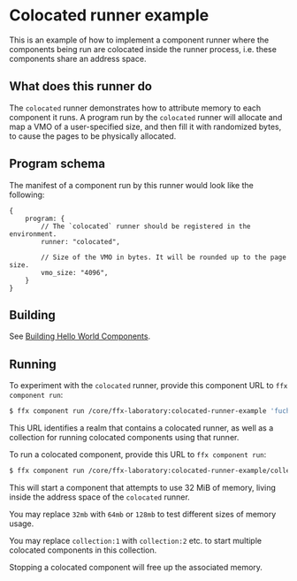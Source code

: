 # Colocated runner example

This is an example of how to implement a component runner where the components
being run are colocated inside the runner process, i.e. these components share
an address space.

## What does this runner do

The `colocated` runner demonstrates how to attribute memory to each component
it runs. A program run by the `colocated` runner will allocate and map a VMO of
a user-specified size, and then fill it with randomized bytes, to cause the
pages to be physically allocated.

## Program schema

The manifest of a component run by this runner would look like the following:

```json5
{
    program: {
        // The `colocated` runner should be registered in the environment.
        runner: "colocated",

        // Size of the VMO in bytes. It will be rounded up to the page size.
        vmo_size: "4096",
    }
}
```

## Building

See [Building Hello World Components](/examples/hello_world/README.md#building).

## Running

To experiment with the `colocated` runner, provide this component
URL to `ffx component run`:

```bash
$ ffx component run /core/ffx-laboratory:colocated-runner-example 'fuchsia-pkg://fuchsia.com/colocated-runner-example#meta/colocated-runner-example.cm'
```

This URL identifies a realm that contains a colocated runner, as well as a
collection for running colocated components using that runner.

To run a colocated component, provide this URL to `ffx component run`:

```bash
$ ffx component run /core/ffx-laboratory:colocated-runner-example/collection:1 'fuchsia-pkg://fuchsia.com/colocated-runner-example#meta/colocated-component-32mb.cm'
```

This will start a component that attempts to use 32 MiB of memory, living inside
the address space of the `colocated` runner.

You may replace `32mb` with `64mb` or `128mb` to test different sizes of memory
usage.

You may replace `collection:1` with `collection:2` etc. to start multiple
colocated components in this collection.

Stopping a colocated component will free up the associated memory.

